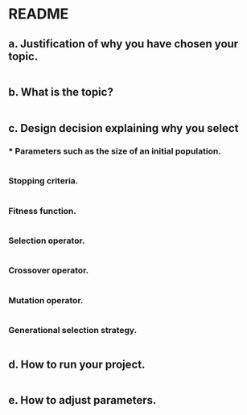 # README

## a. Justification of why you have chosen your topic.
```
```
## b. What is the topic?
```
```
## c. Design decision explaining why you select
  ### * Parameters such as the size of an initial population.
  ```
  ```
  ### Stopping criteria.
  ```
  ```
  ### Fitness function.
  ```
  ```
  ### Selection operator.
  ```
  ```
  ### Crossover operator.
  ```
  ```
  ### Mutation operator.
  ```
  ```
  ### Generational selection strategy.
  ```
  ```
## d. How to run your project.
```
```
## e. How to adjust parameters.
```
```

